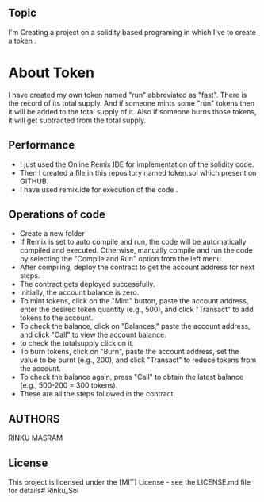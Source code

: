 ## Topic
I'm Creating a project on a solidity based programing in which I've to create a token .

# About Token
I have created my own token named "run" abbreviated as "fast". There is the record of its total supply. And if someone mints some "run" tokens then it will be added to the total supply of it. Also if someone burns those tokens, it will get subtracted from the total supply.

## Performance

* I just used the Online Remix IDE for implementation of  the solidity code.
* Then I created a file in this repository named token.sol which present on GITHUB.
* I have used remix.ide for execution of the code .

## Operations of code
* Create a new folder 
* If Remix is set to auto compile and run, the code will be automatically compiled and executed. Otherwise, manually compile and run the code by selecting the "Compile and Run" option from the left menu.
* After compiling, deploy the contract to get the account address for next steps.
* The contract gets deployed successfully.
* Initially, the account balance is zero.
* To mint tokens, click on the "Mint" button, paste the account address, enter the desired token quantity (e.g., 500), and click "Transact" to add tokens to the account.
* To check the balance, click on "Balances," paste the account address, and click "Call" to view the account balance.
* to check the totalsupply click on it.
* To burn tokens, click on "Burn", paste the account address, set the value to be burnt (e.g., 200), and click "Transact" to reduce tokens from the account.
* To check the balance again, press "Call" to obtain the latest balance (e.g., 500-200 = 300 tokens).
* These are all the steps followed in the contract.

## AUTHORS
RINKU MASRAM

## License
This project is licensed under the [MIT] License - see the LICENSE.md file for details# Rinku_Sol
